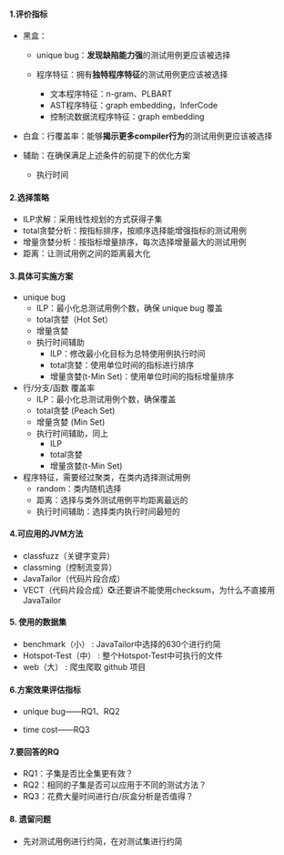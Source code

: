 #### 1.评价指标

* 黑盒：

  * unique bug：**发现缺陷能力强**的测试用例更应该被选择

  * 程序特征：拥有**独特程序特征**的测试用例更应该被选择
    * 文本程序特征：n-gram、PLBART
    * AST程序特征：graph embedding，InferCode
    * 控制流数据流程序特征：graph embedding

* 白盒：行覆盖率：能够**揭示更多compiler行为**的测试用例更应该被选择

  

* 辅助：在确保满足上述条件的前提下的优化方案

  * 执行时间

#### 2.选择策略

* ILP求解：采用线性规划的方式获得子集
* total贪婪分析：按指标排序，按顺序选择能增强指标的测试用例
* 增量贪婪分析：按指标增量排序，每次选择增量最大的测试用例
* 距离：让测试用例之间的距离最大化

#### 3.具体可实施方案

* unique bug
  * ILP：最小化总测试用例个数，确保 unique bug 覆盖
  * total贪婪（Hot Set）
  * 增量贪婪
  * 执行时间辅助
    * ILP：修改最小化目标为总特使用例执行时间
    * total贪婪：使用单位时间的指标进行排序
    * 增量贪婪(t-Min Set)：使用单位时间的指标增量排序
* 行/分支/函数 覆盖率
  * ILP：最小化总测试用例个数，确保覆盖
  * total贪婪 (Peach Set)
  * 增量贪婪 (Min Set)
  * 执行时间辅助，同上
    * ILP
    * total贪婪
    * 增量贪婪(t-Min Set)
* 程序特征，需要经过聚类，在类内选择测试用例
  * random：类内随机选择
  * 距离：选择与类外测试用例平均距离最远的
  * 执行时间辅助：选择类内执行时间最短的

#### 4.可应用的JVM方法

* classfuzz（关键字变异）
* classming（控制流变异）
* JavaTailor（代码片段合成）
* VECT（代码片段合成）:negative_squared_cross_mark::还要讲不能使用checksum，为什么不直接用JavaTailor

#### 5. 使用的数据集

* benchmark（小） : JavaTailor中选择的630个进行约简
* Hotspot-Test（中） :  整个Hotspot-Test中可执行的文件
* web（大） : 爬虫爬取 github 项目

#### 6.方案效果评估指标

* unique bug——RQ1、RQ2

* time cost——RQ3

#### 7.要回答的RQ

* RQ1：子集是否比全集更有效？
* RQ2：相同的子集是否可以应用于不同的测试方法？
* RQ3：花费大量时间进行白/灰盒分析是否值得？

#### 8. 遗留问题

* 先对测试用例进行约简，在对测试集进行约简